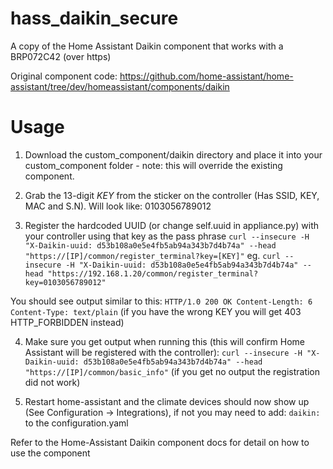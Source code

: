# hass_daikin_secure
A copy of the Home Assistant Daikin component that works with a BRP072C42 (over https)

Original component code:
https://github.com/home-assistant/home-assistant/tree/dev/homeassistant/components/daikin


# Usage

1. Download the custom_component/daikin directory and place it into your custom_component folder - note: this will override the existing
component.

2. Grab the 13-digit *KEY* from the sticker on the controller (Has SSID, KEY, MAC and S.N). Will look like: 0103056789012

3. Register the hardcoded UUID (or change self.uuid in appliance.py) with your controller using that key as the pass phrase
``
curl --insecure -H "X-Daikin-uuid: d53b108a0e5e4fb5ab94a343b7d4b74a" --head "https://[IP]/common/register_terminal?key=[KEY]"
``
eg.
``
curl --insecure -H "X-Daikin-uuid: d53b108a0e5e4fb5ab94a343b7d4b74a" --head "https://192.168.1.20/common/register_terminal?key=0103056789012"
``

You should see output similar to this:
``
HTTP/1.0 200 OK
Content-Length: 6
Content-Type: text/plain
``
(if you have the wrong KEY you will get 403 HTTP_FORBIDDEN instead)


4. Make sure you get output when running this (this will confirm Home Assistant will be registered with the controller):
``
curl --insecure -H "X-Daikin-uuid: d53b108a0e5e4fb5ab94a343b7d4b74a" --head "https://[IP]/common/basic_info"
``
(if you get no output the registration did not work)

5. Restart home-assistant and the climate devices should now show up (See Configuration -> Integrations), if not you may need to
  add:
``
daikin:
``
to the configuration.yaml

Refer to the Home-Assistant Daikin component docs for detail on how to use the component
